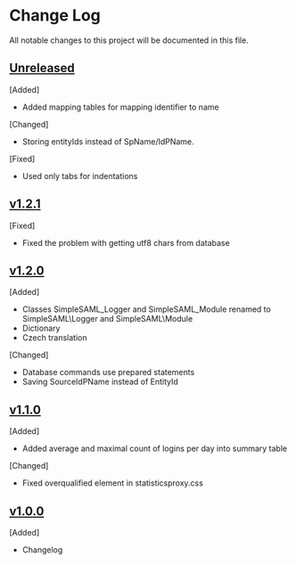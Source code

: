 # Change Log
All notable changes to this project will be documented in this file.

## [Unreleased]
[Added]
- Added mapping tables for mapping identifier to name

[Changed]
- Storing entityIds instead of SpName/IdPName. 

[Fixed]
- Used only tabs for indentations

## [v1.2.1]
[Fixed]
- Fixed the problem with getting utf8 chars from database

## [v1.2.0]
[Added]
- Classes SimpleSAML_Logger and SimpleSAML_Module renamed to SimpleSAML\Logger and SimpleSAML\Module
- Dictionary
- Czech translation

[Changed]
- Database commands use prepared statements
- Saving SourceIdPName instead of EntityId

## [v1.1.0]
[Added]
- Added average and maximal count of logins per day into summary table

[Changed]
- Fixed overqualified element in statisticsproxy.css

## [v1.0.0]
[Added]
- Changelog

[Unreleased]: https://github.com/CESNET/proxystatistics-simplesamlphp-module/tree/master
[v1.2.1]: https://github.com/CESNET/proxystatistics-simplesamlphp-module/tree/v1.2.1
[v1.2.0]: https://github.com/CESNET/proxystatistics-simplesamlphp-module/tree/v1.2.0
[v1.1.0]: https://github.com/CESNET/proxystatistics-simplesamlphp-module/tree/v1.1.0
[v1.0.0]: https://github.com/CESNET/proxystatistics-simplesamlphp-module/tree/v1.0.0
